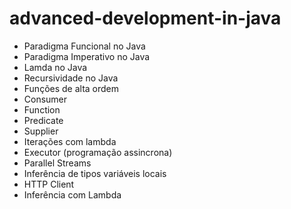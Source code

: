 # advanced-development-in-java

* Paradigma Funcional no Java
* Paradigma Imperativo no Java
* Lamda no Java
* Recursividade no Java
* Funções de alta ordem
* Consumer
* Function
* Predicate
* Supplier
* Iterações com lambda
* Executor (programação assincrona)
* Parallel Streams
* Inferência de tipos variáveis locais
* HTTP Client
* Inferência com Lambda

